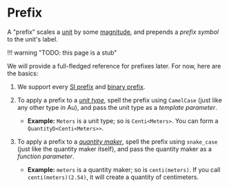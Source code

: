 # Prefix

A "prefix" scales a [unit](./unit.md) by some [magnitude](./magnitude.md), and prepends a _prefix
symbol_ to the unit's label.

!!! warning "TODO: this page is a stub"

We will provide a full-fledged reference for prefixes later.  For now, here are the basics:

1. We support every [SI prefix](https://www.nist.gov/pml/owm/metric-si-prefixes) and [binary
   prefix](https://en.wikipedia.org/wiki/Binary_prefix).

2. To apply a prefix to a [_unit type_](./unit.md), spell the prefix using `CamelCase` (just like
   any other type in Au), and pass the unit type as a _template parameter_.

    - **Example:** `Meters` is a unit type; so is `Centi<Meters>`.  You can form
      a `QuantityD<Centi<Meters>>`.

3. To apply a prefix to a [_quantity maker_](../tutorial/101-quantity-makers.md), spell the prefix
   using `snake_case` (just like the quantity maker itself), and pass the quantity maker as
   a _function parameter_.

    - **Example:** `meters` is a quantity maker; so is `centi(meters)`.  If you call
      `centi(meters)(2.54)`, it will create a quantity of centimeters.
